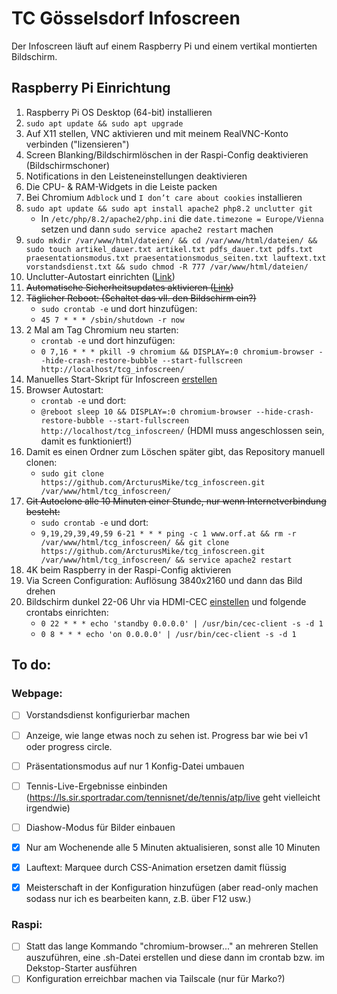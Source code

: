 # TC Gösselsdorf Infoscreen
Der Infoscreen läuft auf einem Raspberry Pi und einem vertikal montierten Bildschirm.

## Raspberry Pi Einrichtung

1. Raspberry Pi OS Desktop (64-bit) installieren
2. `sudo apt update && sudo apt upgrade`
3. Auf X11 stellen, VNC aktivieren und mit meinem RealVNC-Konto verbinden ("lizensieren")
4. Screen Blanking/Bildschirmlöschen in der Raspi-Config deaktivieren (Bildschirmschoner)
5. Notifications in den Leisteneinstellungen deaktivieren
6. Die CPU- & RAM-Widgets in die Leiste packen
7. Bei Chromium `Adblock` und `I don’t care about cookies` installieren
8. `sudo apt update && sudo apt install apache2 php8.2 unclutter git`
    - In `/etc/php/8.2/apache2/php.ini` die `date.timezone = Europe/Vienna` setzen und dann `sudo service apache2 restart` machen
9.  `sudo mkdir /var/www/html/dateien/ && cd /var/www/html/dateien/ && sudo touch artikel_dauer.txt artikel.txt pdfs_dauer.txt pdfs.txt praesentationsmodus.txt praesentationsmodus_seiten.txt lauftext.txt vorstandsdienst.txt && sudo chmod -R 777 /var/www/html/dateien/`
10. Unclutter-Autostart einrichten ([Link](https://ostechnix.com/auto-hide-mouse-pointer-using-unclutter-after-a-certain-time/))
11. ~~Automatische Sicherheitsupdates aktivieren ([Link](https://www.elektronik-kompendium.de/sites/raspberry-pi/2002101.htm))~~
12. ~~Täglicher Reboot: (Schaltet das vll. den Bildschirm ein?)~~
    - `sudo crontab -e` und dort hinzufügen:
    - `45 7 * * * /sbin/shutdown -r now`
13. 2 Mal am Tag Chromium neu starten:
    - `crontab -e` und dort hinzufügen:
    - `0 7,16 * * * pkill -9 chromium && DISPLAY=:0 chromium-browser --hide-crash-restore-bubble --start-fullscreen http://localhost/tcg_infoscreen/`
14. Manuelles Start-Skript für Infoscreen [erstellen](https://askubuntu.com/questions/475081/how-to-create-a-launcher-to-execute-a-terminal-command)
15. Browser Autostart:
    - `crontab -e` und dort:
    - `@reboot sleep 10 && DISPLAY=:0 chromium-browser --hide-crash-restore-bubble --start-fullscreen http://localhost/tcg_infoscreen/` (HDMI muss angeschlossen sein, damit es funktioniert!)
16. Damit es einen Ordner zum Löschen später gibt, das Repository manuell clonen:
    - `sudo git clone https://github.com/ArcturusMike/tcg_infoscreen.git /var/www/html/tcg_infoscreen/`
17. ~~Git Autoclone alle 10 Minuten einer Stunde, nur wenn Internetverbindung besteht:~~
    - `sudo crontab -e` und dort:
    - `9,19,29,39,49,59 6-21 * * * ping -c 1 www.orf.at && rm -r /var/www/html/tcg_infoscreen/ && git clone https://github.com/ArcturusMike/tcg_infoscreen.git /var/www/html/tcg_infoscreen/ && service apache2 restart`
18. 4K beim Raspberry in der Raspi-Config aktivieren
19.  Via Screen Configuration: Auflösung 3840x2160 und dann das Bild drehen
20. Bildschirm dunkel 22-06 Uhr via HDMI-CEC [einstellen](https://pimylifeup.com/raspberrypi-hdmi-cec/) und folgende crontabs einrichten:
    - `0 22 * * * echo 'standby 0.0.0.0' | /usr/bin/cec-client -s -d 1`
    - `0 8 * * * echo 'on 0.0.0.0' | /usr/bin/cec-client -s -d 1`

## To do:
### Webpage:

- [ ] Vorstandsdienst konfigurierbar machen
- [ ] Anzeige, wie lange etwas noch zu sehen ist. Progress bar wie bei v1 oder progress circle.
- [ ] Präsentationsmodus auf nur 1 Konfig-Datei umbauen
- [ ] Tennis-Live-Ergebnisse einbinden (https://ls.sir.sportradar.com/tennisnet/de/tennis/atp/live geht vielleicht irgendwie)
- [ ] Diashow-Modus für Bilder einbauen
- [x] Nur am Wochenende alle 5 Minuten aktualisieren, sonst alle 10 Minuten
- [x] Lauftext: Marquee durch CSS-Animation ersetzen damit flüssig
- [x] Meisterschaft in der Konfiguration hinzufügen (aber read-only machen sodass nur ich es bearbeiten kann, z.B. über F12 usw.)


### Raspi:

- [ ] Statt das lange Kommando "chromium-browser..." an mehreren Stellen auszuführen, eine .sh-Datei erstellen und diese dann im crontab bzw. im Dekstop-Starter ausführen
- [ ] Konfiguration erreichbar machen via Tailscale (nur für Marko?)